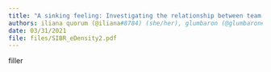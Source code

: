 ```yaml
---
title: "A sinking feeling: Investigating the relationship between team eDensity and Level"
authors: iliana quorum (@iliana#8784) (she/her), glumbaron (@glumbaron#6398) (he/him), ubuntor (@ubuntor#5099) (he/they),DLareau (@Dlareau#4178) (he/him), Enbyss (@enbyss#6969) (they/them) and Sinjid#0042 (he/him)
date: 03/31/2021
file: files/SIBR_eDensity2.pdf
---
```

filler